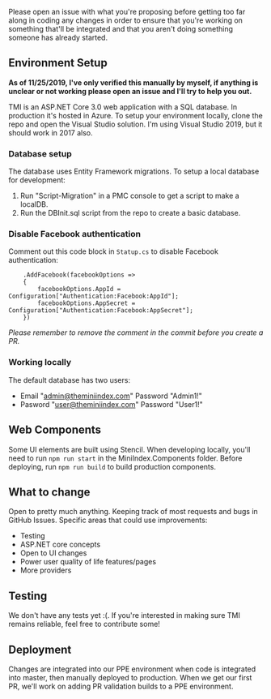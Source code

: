 Please open an issue with what you're proposing before getting too far along in coding any changes in order to ensure that you're working on something that'll be integrated and that you aren't doing something someone has already started.

## Environment Setup

**As of 11/25/2019, I've only verified this manually by myself, if anything is unclear or not working please open an issue and I'll try to help you out.**

TMI is an ASP.NET Core 3.0 web application with a SQL database. In production it's hosted in Azure. To setup your environment locally, clone the repo and open the Visual Studio solution. I'm using Visual Studio 2019, but it should work in 2017 also.

### Database setup

The database uses Entity Framework migrations. To setup a local database for development:

1. Run "Script-Migration" in a PMC console to get a script to make a localDB.
2. Run the DBInit.sql script from the repo to create a basic database.

### Disable Facebook authentication

Comment out this code block in `Statup.cs` to disable Facebook authentication:

```
    .AddFacebook(facebookOptions =>
    {
        facebookOptions.AppId = Configuration["Authentication:Facebook:AppId"];
        facebookOptions.AppSecret = Configuration["Authentication:Facebook:AppSecret"];
    })
```

_Please remember to remove the comment in the commit before you create a PR._

### Working locally

The default database has two users:

-   Email "admin@theminiindex.com" Password "Admin1!"
-   Pasword "user@theminiindex.com" Password "User1!"

## Web Components

Some UI elements are built using Stencil. When developing locally, you'll need to run `npm run start` in the MiniIndex.Components folder. Before deploying, run `npm run build` to build production components.

## What to change

Open to pretty much anything. Keeping track of most requests and bugs in GitHub Issues. Specific areas that could use improvements:

-   Testing
-   ASP.NET core concepts
-   Open to UI changes
-   Power user quality of life features/pages
-   More providers

## Testing

We don't have any tests yet :(. If you're interested in making sure TMI remains reliable, feel free to contribute some!

## Deployment

Changes are integrated into our PPE environment when code is integrated into master, then manually deployed to production. When we get our first PR, we'll work on adding PR validation builds to a PPE environment.
